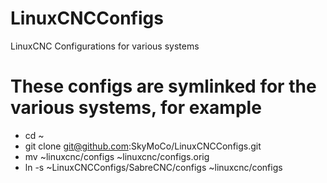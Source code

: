 # LinuxCNCConfigs
LinuxCNC Configurations for various systems

#  These configs are symlinked for the various systems, for example
* cd ~
* git clone git@github.com:SkyMoCo/LinuxCNCConfigs.git
* mv ~linuxcnc/configs  ~linuxcnc/configs.orig
* ln -s ~LinuxCNCConfigs/SabreCNC/configs ~linuxcnc/configs

